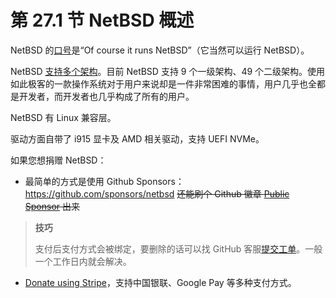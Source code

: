 # 第 27.1 节 NetBSD 概述

NetBSD 的[口号](https://www.netbsd.org/about/portability.html)是“Of course it runs NetBSD”（它当然可以运行 NetBSD）。

NetBSD [支持多个架构](https://wiki.netbsd.org/ports/)。目前 NetBSD 支持 9 个一级架构、49 个二级架构。使用如此极客的一款操作系统对于用户来说却是一件非常困难的事情，用户几乎也全都是开发者，而开发者也几乎构成了所有的用户。

NetBSD 有 Linux 兼容层。

驱动方面自带了 i915 显卡及 AMD 相关驱动，支持 UEFI NVMe。

如果您想捐赠 NetBSD：

- 最简单的方式是使用 Github Sponsors：<https://github.com/sponsors/netbsd> ~~还能刷个 Github 徽章 [Public Sponsor](https://github.com/orgs/community/discussions/19916) 出来~~

>**技巧**
>
>支付后支付方式会被绑定，要删除的话可以找 GitHub 客服[提交工单](https://support.github.com/)。一般一个工作日内就会解决。

- [Donate using Stripe](https://www.netbsd.org/stripe.html)，支持中国银联、Google Pay 等多种支付方式。
